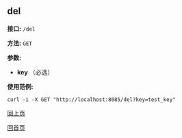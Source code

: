 del
----------

**接口:** `/del`

**方法:** `GET`

**参数:** 

*  **key** （必选）  

**使用范例:**

    curl -i -X GET "http://localhost:8085/del?key=test_key"

[回上页](../hustdict.md)

[回首页](../../index.md)